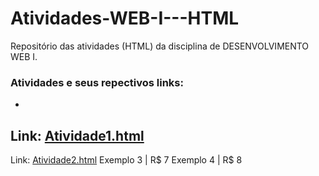 # Atividades-WEB-I---HTML
Repositório das atividades (HTML) da disciplina de DESENVOLVIMENTO WEB I.

### Atividades e seus repectivos links:
-
Link: [Atividade1.html](https://github.com/thaylizesant0s/Atividades-WEB-I---HTML/blob/main/Atividade1.html)
-
Link: [Atividade2.html](https://github.com/thaylizesant0s/Atividades-WEB-I---HTML/blob/main/Atividade2.html)
Exemplo 3 | R$ 7
Exemplo 4 | R$ 8
